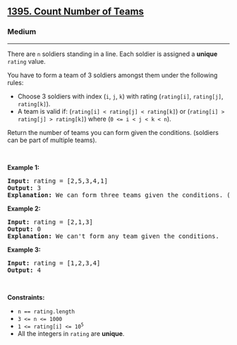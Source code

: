 <h2><a href="https://leetcode.com/problems/count-number-of-teams/">1395. Count Number of Teams</a></h2><h3>Medium</h3><hr><div style="user-select: auto;"><p style="user-select: auto;">There are <code style="user-select: auto;">n</code> soldiers standing in a line. Each soldier is assigned a <strong style="user-select: auto;">unique</strong> <code style="user-select: auto;">rating</code> value.</p>

<p style="user-select: auto;">You have to form a team of 3 soldiers amongst them under the following rules:</p>

<ul style="user-select: auto;">
	<li style="user-select: auto;">Choose 3 soldiers with index (<code style="user-select: auto;">i</code>, <code style="user-select: auto;">j</code>, <code style="user-select: auto;">k</code>) with rating (<code style="user-select: auto;">rating[i]</code>, <code style="user-select: auto;">rating[j]</code>, <code style="user-select: auto;">rating[k]</code>).</li>
	<li style="user-select: auto;">A team is valid if: (<code style="user-select: auto;">rating[i] &lt; rating[j] &lt; rating[k]</code>) or (<code style="user-select: auto;">rating[i] &gt; rating[j] &gt; rating[k]</code>) where (<code style="user-select: auto;">0 &lt;= i &lt; j &lt; k &lt; n</code>).</li>
</ul>

<p style="user-select: auto;">Return the number of teams you can form given the conditions. (soldiers can be part of multiple teams).</p>

<p style="user-select: auto;">&nbsp;</p>
<p style="user-select: auto;"><strong style="user-select: auto;">Example 1:</strong></p>

<pre style="user-select: auto;"><strong style="user-select: auto;">Input:</strong> rating = [2,5,3,4,1]
<strong style="user-select: auto;">Output:</strong> 3
<strong style="user-select: auto;">Explanation:</strong> We can form three teams given the conditions. (2,3,4), (5,4,1), (5,3,1). 
</pre>

<p style="user-select: auto;"><strong style="user-select: auto;">Example 2:</strong></p>

<pre style="user-select: auto;"><strong style="user-select: auto;">Input:</strong> rating = [2,1,3]
<strong style="user-select: auto;">Output:</strong> 0
<strong style="user-select: auto;">Explanation:</strong> We can't form any team given the conditions.
</pre>

<p style="user-select: auto;"><strong style="user-select: auto;">Example 3:</strong></p>

<pre style="user-select: auto;"><strong style="user-select: auto;">Input:</strong> rating = [1,2,3,4]
<strong style="user-select: auto;">Output:</strong> 4
</pre>

<p style="user-select: auto;">&nbsp;</p>
<p style="user-select: auto;"><strong style="user-select: auto;">Constraints:</strong></p>

<ul style="user-select: auto;">
	<li style="user-select: auto;"><code style="user-select: auto;">n == rating.length</code></li>
	<li style="user-select: auto;"><code style="user-select: auto;">3 &lt;= n &lt;= 1000</code></li>
	<li style="user-select: auto;"><code style="user-select: auto;">1 &lt;= rating[i] &lt;= 10<sup style="user-select: auto;">5</sup></code></li>
	<li style="user-select: auto;">All the integers in <code style="user-select: auto;">rating</code> are <strong style="user-select: auto;">unique</strong>.</li>
</ul>
</div>